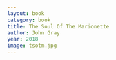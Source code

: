 ```yaml
---
layout: book
category: book
title: The Soul Of The Marionette
author: John Gray
year: 2018
image: tsotm.jpg
---
```

